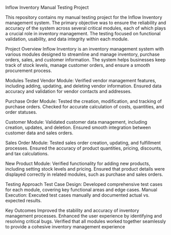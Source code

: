 Inflow Inventory Manual Testing Project

This repository contains my manual testing project for the Inflow Inventory management system. The primary objective was to ensure the reliability and accuracy of the system across several critical modules, each of which plays a crucial role in inventory management. The testing focused on functional validation, usability, and data integrity within each module.

Project Overview
Inflow Inventory is an inventory management system with various modules designed to streamline and manage inventory, purchase orders, sales, and customer information. The system helps businesses keep track of stock levels, manage customer orders, and ensure a smooth procurement process.

Modules Tested
Vendor Module:
Verified vendor management features, including adding, updating, and deleting vendor information.
Ensured data accuracy and validation for vendor contacts and addresses.

Purchase Order Module:
Tested the creation, modification, and tracking of purchase orders.
Checked for accurate calculation of costs, quantities, and order statuses.

Customer Module:
Validated customer data management, including creation, updates, and deletion.
Ensured smooth integration between customer data and sales orders.

Sales Order Module:
Tested sales order creation, updating, and fulfillment processes.
Ensured the accuracy of product quantities, pricing, discounts, and tax calculations.

New Product Module:
Verified functionality for adding new products, including setting stock levels and pricing.
Ensured that product details were displayed correctly in related modules, such as purchase and sales orders.

Testing Approach
Test Case Design: Developed comprehensive test cases for each module, covering key functional areas and edge cases.
Manual Execution: Executed test cases manually and documented actual vs. expected results.

Key Outcomes
Improved the stability and accuracy of inventory management processes.
Enhanced the user experience by identifying and resolving critical bugs.
Verified that all modules worked together seamlessly to provide a cohesive inventory management experience
